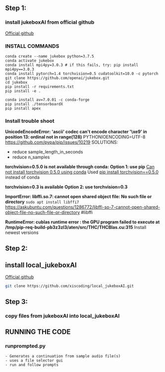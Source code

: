 
## Step 1:
### install jukeboxAI from official github
[Official github](https://github.com/openai/jukebox)

### INSTALL COMMANDS

```
conda create --name jukebox python=3.7.5
conda activate jukebox
conda install mpi4py=3.0.3 # if this fails, try: pip install mpi4py==3.0.3
conda install pytorch=1.4 torchvision=0.5 cudatoolkit=10.0 -c pytorch
git clone https://github.com/openai/jukebox.git
cd jukebox
pip install -r requirements.txt
pip install -e .

conda install av=7.0.01 -c conda-forge 
pip install ./tensorboardX
pip install apex
```
### Install trouble shoot

**UnicodeEncodeError: 'ascii' codec can't encode character '\xe9' in position 13: ordinal not in range(128)**
PYTHONIOENCODING=UTF-8
https://github.com/pypa/pip/issues/10219
SOLUTIONS:
- reduce sample_length_in_seconds
- reduce n_samples


**torchvision=0.5.0 is not available through conda:**
__Option 1: use pip__
[Can not install torchvision 0.5.0 using conda](https://discuss.pytorch.org/t/can-not-install-torchvision-0-5-0-using-conda/176542)
Used [pip install torchvision\==0.5.0](https://pypi.org/project/torchvision/0.5.0/) instead of conda

**torchvision=0.3 is available**
__Option 2: use torchvision=0.3__

**ImportError: libffi.so.7: cannot open shared object file: No such file or directory**
`sudo apt install libffi7`
https://askubuntu.com/questions/1286772/libffi-so-7-cannot-open-shared-object-file-no-such-file-or-directory
#libffi

**RuntimeError: cublas runtime error : the GPU program failed to execute at /tmp/pip-req-build-pb3z3zl3/aten/src/THC/THCBlas.cu:315**
Install newest versions 

## Step 2: 
## install local_jukeboxAI 
[Official github](https://github.com/xiscoding/local_jukeboxAI.git)
``` bash
git clone https://github.com/xiscoding/local_jukeboxAI.git
```

## Step 3:
### copy files from jukeboxAI into local_jukeboxAI

## RUNNING THE CODE
### runprompted.py 
    - Generates a continuation from sample audio file(s)
    - uses a file selector gui 
    - run and follow prompts